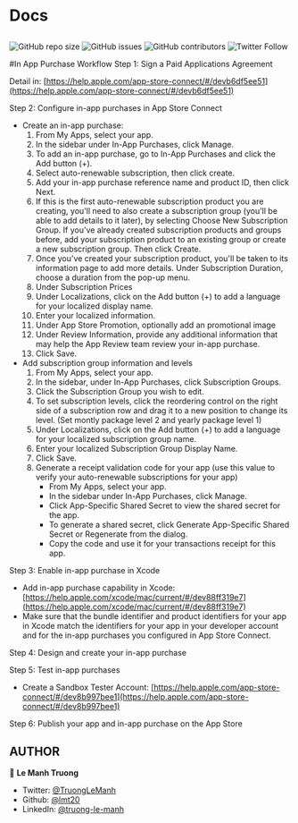 # Docs
## 
<!--- These are examples. See https://shields.io for others or to customize this set of shields. You might want to include dependencies, project status and licence info here --->
![GitHub repo size](https://img.shields.io/github/repo-size/lmt20/Docs)
![GitHub issues](https://img.shields.io/github/issues/lmt20/Docs)
![GitHub contributors](https://img.shields.io/github/contributors/lmt20/Docs)
![Twitter Follow](https://img.shields.io/twitter/follow/TruongLeManh?style=social)

#In App Purchase Workflow
Step 1: Sign a Paid Applications Agreement

Detail in: [https://help.apple.com/app-store-connect/#/devb6df5ee51](https://help.apple.com/app-store-connect/#/devb6df5ee51)

Step 2: Configure in-app purchases in App Store Connect

* Create an in-app purchase:
    1. From My Apps, select your app.
    2. In the sidebar under In-App Purchases, click Manage.
    3. To add an in-app purchase, go to In-App Purchases and click the Add button (+).
    4. Select auto-renewable subscription, then click create.
    5. Add your in-app purchase reference name and product ID, then click Next.
    6. If this is the first auto-renewable subscription product you are creating, you'll need to also create a subscription group (you'll be able to add details to it later), by selecting Choose New Subscription Group. If you've already created subscription products and groups before, add your subscription product to an existing group or create a new subscription group. Then click Create.
    7. Once you've created your subscription product, you'll be taken to its information page to add more details. Under Subscription Duration, choose a duration from the pop-up menu.
    8. Under Subscription Prices
    9. Under Localizations, click on the Add button (+) to add a language for your localized display name.
    10. Enter your localized information.
    11. Under App Store Promotion, optionally add an promotional image
    12. Under Review Information, provide any additional information that may help the App Review team review your in-app purchase.
    13. Click Save.
* Add subscription group information and levels
    1. From My Apps, select your app.
    2. In the sidebar, under In-App Purchases, click Subscription Groups.
    3. Click the Subscription Group you wish to edit.
    4. To set subscription levels, click the reordering control on the right side of a subscription row and drag it to a new position to change its level. (Set montly package level 2 and yearly package level 1)
    5. Under Localizations, click on the Add button (+) to add a language for your localized subscription group name.
    6. Enter your localized Subscription Group Display Name.
    7. Click Save.
    8. Generate a receipt validation code for your app (use this value to verify your auto-renewable subscriptions for your app)
        - From My Apps, select your app.
        - In the sidebar under In-App Purchases, click Manage.
        - Click App-Specific Shared Secret to view the shared secret for the app.
        - To generate a shared secret, click Generate App-Specific Shared Secret or Regenerate from the dialog.
        - Copy the code and use it for your transactions receipt for this app.

Step 3: Enable in-app purchase in Xcode

- Add in-app purchase capability in Xcode: [https://help.apple.com/xcode/mac/current/#/dev88ff319e7](https://help.apple.com/xcode/mac/current/#/dev88ff319e7)
- Make sure that the bundle identifier and product identifiers for your app in Xcode match the identifiers for your app in your developer account and for the in-app purchases you configured in App Store Connect.

Step 4: Design and create your in-app purchase

Step 5: Test in-app purchases

- Create a Sandbox Tester Account: [https://help.apple.com/app-store-connect/#/dev8b997bee1](https://help.apple.com/app-store-connect/#/dev8b997bee1)

Step 6: Publish your app and in-app purchase on the App Store
    

AUTHOR
-----------
👤 **Le Manh Truong**
* Twitter: [@TruongLeManh](https://twitter.com/TruongLeManh)
* Github: [@lmt20](https://github.com/lmt20)
* LinkedIn: [@truong-le-manh](https://www.linkedin.com/in/truong-le-manh/)

